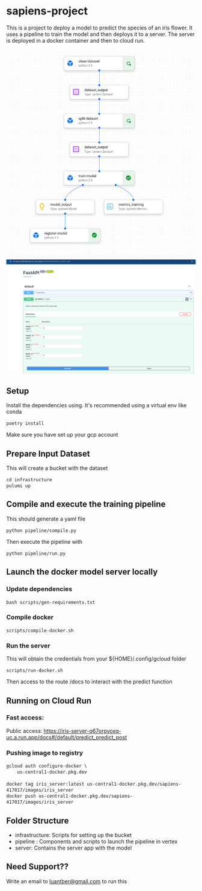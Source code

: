 # sapiens-project

This is a project to deploy a model to predict the species of an iris flower. It uses a pipeline to train the model and then deploys it to a server. The server is deployed in a docker container and then to cloud run.

![image](docs/pipeline.png)
![image](docs/fastapi.png)

## Setup


Install the dependencies using. It's recommended using a virtual env like conda
```
poetry install
```

Make sure you have set up your gcp account

## Prepare Input Dataset
This will create a bucket with the dataset
```
cd infrastructure
pulumi up
``` 

## Compile and execute the training pipeline

This should generate a yaml file 
``` 
python pipeline/compile.py
```

Then execute the pipeline with
```
python pipeline/run.py 
```

## Launch the docker model server locally 

### Update dependencies
```
bash scripts/gen-requirements.txt
```

### Compile docker
```
scripts/compile-docker.sh
``` 

### Run the server
This will obtain the credentials from your ${HOME}/.config/gcloud folder
```
scripts/run-docker.sh
``` 

Then access to the route /docs to interact with the predict function

## Running on Cloud Run

### Fast access:
Public access:
https://iris-server-q67orpvoxq-uc.a.run.app/docs#/default/predict_predict_post

### Pushing image to registry

``` 
gcloud auth configure-docker \
    us-central1-docker.pkg.dev

docker tag iris_server:latest us-central1-docker.pkg.dev/sapiens-417017/images/iris_server
docker push us-central1-docker.pkg.dev/sapiens-417017/images/iris_server

```

## Folder Structure
- infrastructure: Scripts for setting up the bucket
- pipeline : Components and scripts to launch the pipeline in vertex
- server: Contains the server app with the model 

## Need Support??
Write an email to luantber@gmail.com to run this 